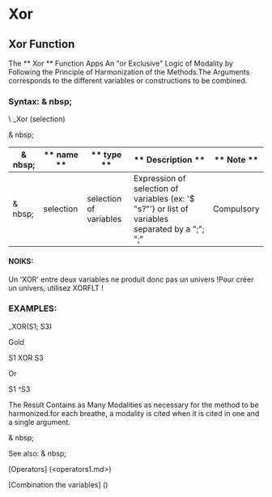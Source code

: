 # Xor

## Xor Function

The ** Xor ** Function Apps An "or Exclusive" Logic of Modality by Following the Principle of Harmonization of the Methods.The Arguments corresponds to the different variables or constructions to be combined.

### Syntax: & nbsp;

\ _Xor (selection)

& nbsp;

| & nbsp; | ** name ** | ** type ** | ** Description ** | ** Note ** |
| --- | --- | --- | --- | --- |
| & nbsp; | selection | selection of variables | Expression of selection of variables (ex: '$ "s?"') or list of variables separated by a ";"; ";"| Compulsory |

#### NOIKS:

Un 'XOR' entre deux variables ne produit donc pas un univers \!Pour créer un univers, utilisez XORFLT \!

### EXAMPLES:

\_XOR(S1; S3)

Gold

S1 XOR S3

Or

S1 \^S3

The Result Contains as Many Modalities as necessary for the method to be harmonized.for each breathe, a modality is cited when it is cited in one and a single argument.

& nbsp;

See also: & nbsp;

[Operators] (<operators1.md>)

[Combination the variables] (<combination thevariables1.md>)